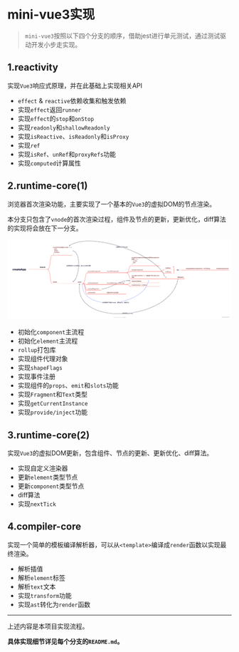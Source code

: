 # mini-vue3实现

> `mini-vue3`按照以下四个分支的顺序，借助jest进行单元测试，通过测试驱动开发小步走实现。

## 1.reactivity

实现`Vue3`响应式原理，并在此基础上实现相关API

+ `effect` & `reactive`依赖收集和触发依赖
+ 实现`effect`返回`runner`
+ 实现`effect`的`stop`和`onStop`
+ 实现`readonly`和`shallowReadonly`
+ 实现`isReactive`、`isReadonly`和`isProxy`
+ 实现`ref`
+ 实现`isRef`、`unRef`和`proxyRefs`功能
+ 实现`computed`计算属性

## 2.runtime-core(1) 

浏览器首次渲染功能，主要实现了一个基本的`Vue3`的虚拟DOM的节点渲染。

本分支只包含了`vnode`的首次渲染过程，组件及节点的更新，更新优化，diff算法的实现将会放在下一分支。

<img src=".\img\runtime-core(1).png" alt="runtime-core(1)" style="zoom:200%;" />

+ 初始化`component`主流程
+ 初始化`element`主流程
+ `rollup`打包库
+ 实现组件代理对象
+ 实现`shapeFlags`
+ 实现事件注册
+ 实现组件的`props`、`emit`和`slots`功能
+ 实现`Fragment`和`Text`类型
+ 实现`getCurrentInstance`
+ 实现`provide/inject`功能

## 3.runtime-core(2)

实现`Vue3`的虚拟DOM更新，包含组件、节点的更新、更新优化、diff算法。

+ 实现自定义渲染器
+ 更新`element`类型节点
+ 更新`component`类型节点
+ diff算法
+ 实现`nextTick`

## 4.compiler-core

实现一个简单的模板编译解析器，可以从`<template>`编译成`render`函数以实现最终渲染。

+ 解析插值
+ 解析`element`标签
+ 解析`text`文本
+ 实现`transform`功能
+ 实现`ast`转化为`render`函数

___

上述内容是本项目实现流程。

**具体实现细节详见每个分支的`README.md`。**
